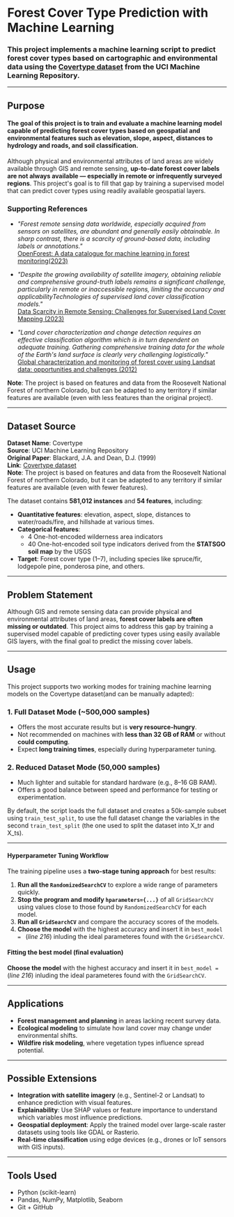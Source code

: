 # Forest Cover Type Prediction with Machine Learning
### This project implements a machine learning script to predict forest cover types based on cartographic and environmental data using the [Covertype dataset](https://archive.ics.uci.edu/dataset/31/covertype) from the UCI Machine Learning Repository.

---
## Purpose
#### The goal of this project is to train and evaluate a machine learning model capable of predicting forest cover types based on geospatial and environmental features such as elevation, slope, aspect, distances to hydrology and roads, and soil classification.

Although physical and environmental attributes of land areas are widely available through GIS and remote sensing, **up-to-date forest cover labels are not always available — especially in remote or infrequently surveyed regions**. This project's goal is to fill that gap by training a supervised model that can predict cover types using readily available geospatial layers.

### Supporting References
- *"Forest remote sensing data worldwide, especially acquired from sensors on satellites, are abundant and generally easily obtainable. In sharp contrast, there is a scarcity of ground-based data, including labels or annotations."*  
[OpenForest: A data catalogue for machine learning in forest monitoring(2023)](https://openforestdata.org/)

- *"Despite the growing availability of satellite imagery, obtaining reliable and comprehensive ground-truth labels remains a significant challenge, particularly in remote or inaccessible regions, limiting the accuracy and applicabilityTechnologies of supervised land cover classification models."*  
[Data Scarcity in Remote Sensing: Challenges for Supervised Land Cover Mapping (2023)](https://doi.org/10.1016/j.rse.2023.113456)

- *"Land cover characterization and change detection requires an effective classification algorithm which is in turn dependent on adequate training. Gathering comprehensive training data for the whole of the Earth's land surface is clearly very challenging logistically."*  
[Global characterization and monitoring of forest cover using Landsat data: opportunities and challenges (2012)](https://www.sciencedirect.com/science/article/pii/S0034425712002255)



**Note**: The project is based on features and data from the Roosevelt National Forest of northern Colorado, but can be adapted to any territory if similar features are available (even with less features than the original project). 

---

## Dataset Source
**Dataset Name**: Covertype  
**Source**: UCI Machine Learning Repository  
**Original Paper**: Blackard, J.A. and Dean, D.J. (1999)  
**Link**: [Covertype dataset](https://archive.ics.uci.edu/dataset/31/covertype)  
**Note**: The project is based on features and data from the Roosevelt National Forest of northern Colorado, but it can be adapted to any territory if similar features are available (even with fewer features).

The dataset contains **581,012 instances** and **54 features**, including:
- **Quantitative features**: elevation, aspect, slope, distances to water/roads/fire, and hillshade at various times.
- **Categorical features**: 
  - 4 One-hot-encoded wilderness area indicators
  - 40 One-hot-encoded soil type indicators derived from the **STATSGO soil map** by the USGS
- **Target**: Forest cover type (1–7), including species like spruce/fir, lodgepole pine, ponderosa pine, and others.

---

## Problem Statement
Although GIS and remote sensing data can provide physical and environmental attributes of land areas, **forest cover labels are often missing or outdated**. This project aims to address this gap by training a supervised model capable of predicting cover types using easily available GIS layers, with the final goal to predict the missing cover labels.

---
## Usage
This project supports two working modes for training machine learning models on the Covertype dataset(and can be manually adapted):
### 1. Full Dataset Mode (~500,000 samples)
- Offers the most accurate results but is **very resource-hungry**.
- Not recommended on machines with **less than 32 GB of RAM** or without **could computing**.
- Expect **long training times**, especially during hyperparameter tuning.
### 2. Reduced Dataset Mode (50,000 samples)
- Much lighter and suitable for standard hardware (e.g., 8–16 GB RAM).
- Offers a good balance between speed and performance for testing or experimentation.

By default, the script loads the full dataset and creates a 50k-sample subset using `train_test_split`, to use the full dataset change the variables in the second `train_test_split` (the one used to split the dataset into X_tr and X_ts).

---

#### Hyperparameter Tuning Workflow

The training pipeline uses a **two-stage tuning approach** for best results:

1. **Run all the `RandomizedSearchCV`** to explore a wide range of parameters quickly.
2. **Stop the program and modify `hparameters={...}`** of all `GridSearchCV` using values close to those found by `RandomizedSearchCV` for each model.
3. **Run all `GridSearchCV`** and compare the accuracy scores of the models.
4. **Choose the model** with the highest accuracy and insert it in `best_model = ` (*line 216*) inluding the ideal parameteres found with the `GridSearchCV`. 

#### Fitting the best model (final evaluation)
**Choose the model** with the highest accuracy and insert it in `best_model = ` (*line 216*) inluding the ideal parameteres found with the `GridSearchCV`.

---

## Applications
- **Forest management and planning** in areas lacking recent survey data.
- **Ecological modeling** to simulate how land cover may change under environmental shifts.
- **Wildfire risk modeling**, where vegetation types influence spread potential.

---

## Possible Extensions
- **Integration with satellite imagery** (e.g., Sentinel-2 or Landsat) to enhance prediction with visual features.
- **Explainability**: Use SHAP values or feature importance to understand which variables most influence predictions.
- **Geospatial deployment**: Apply the trained model over large-scale raster datasets using tools like GDAL or Rasterio.
- **Real-time classification** using edge devices (e.g., drones or IoT sensors with GIS inputs).

---

## Tools Used
- Python (scikit-learn)
- Pandas, NumPy, Matplotlib, Seaborn
- Git + GitHub
